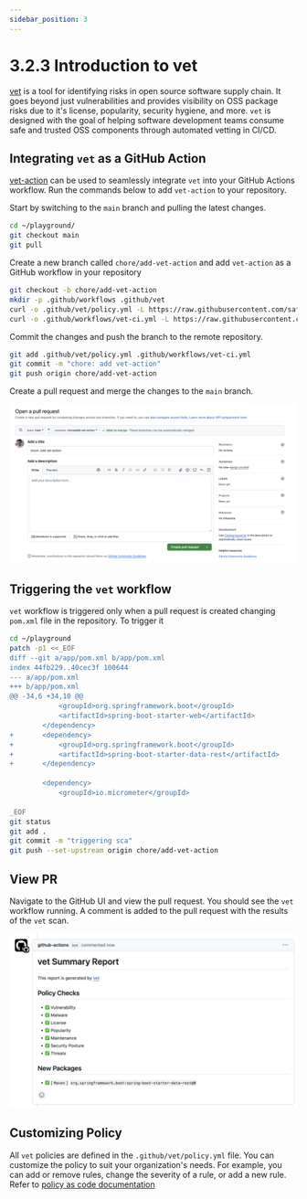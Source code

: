 ```yaml
---
sidebar_position: 3
---
```


# 3.2.3 Introduction to vet

[vet](https://github.com/safedep/vet) is a tool for identifying risks in open
source software supply chain. It goes beyond just vulnerabilities and provides
visibility on OSS package risks due to it's license, popularity, security
hygiene, and more. `vet` is designed with the goal of helping software
development teams consume safe and trusted OSS components through automated
vetting in CI/CD.

## Integrating `vet` as a GitHub Action

[vet-action](https://github.com/safedep/vet-action) can be used to seamlessly
integrate `vet` into your GitHub Actions workflow. Run the commands below to
add `vet-action` to your repository.

Start by switching to the `main` branch and pulling the latest changes.

```bash
cd ~/playground/
git checkout main
git pull
```

Create a new branch called `chore/add-vet-action` and add `vet-action` as
a GitHub workflow in your repository

```bash
git checkout -b chore/add-vet-action
mkdir -p .github/workflows .github/vet
curl -o .github/vet/policy.yml -L https://raw.githubusercontent.com/safedep/vet-action/main/example/policy.yml
curl -o .github/workflows/vet-ci.yml -L https://raw.githubusercontent.com/safedep/vet-action/main/example/vet-ci.yml
```

Commit the changes and push the branch to the remote repository.

```bash
git add .github/vet/policy.yml .github/workflows/vet-ci.yml
git commit -m "chore: add vet-action"
git push origin chore/add-vet-action
```

Create a pull request and merge the changes to the `main` branch.

![Create Pull Request to Add vet-action](img/3c_1.png)

## Triggering the `vet` workflow

`vet` workflow is triggered only when a pull request is created changing
`pom.xml` file in the repository. To trigger it

```bash
cd ~/playground
patch -p1 <<_EOF
diff --git a/app/pom.xml b/app/pom.xml
index 44fb229..40cec3f 100644
--- a/app/pom.xml
+++ b/app/pom.xml
@@ -34,6 +34,10 @@
 			<groupId>org.springframework.boot</groupId>
 			<artifactId>spring-boot-starter-web</artifactId>
 		</dependency>
+		<dependency>
+			<groupId>org.springframework.boot</groupId>
+			<artifactId>spring-boot-starter-data-rest</artifactId>
+		</dependency>

 		<dependency>
 			<groupId>io.micrometer</groupId>

_EOF
git status
git add .
git commit -m "triggering sca"
git push --set-upstream origin chore/add-vet-action
```

## View PR

Navigate to the GitHub UI and view the pull request. You should see the `vet`
workflow running. A comment is added to the pull request with the results of
the `vet` scan.

![View vet PR](img/3c_2.png)

## Customizing Policy

All `vet` policies are defined in the `.github/vet/policy.yml` file. You can customize the
policy to suit your organization's needs. For example, you can add or remove
rules, change the severity of a rule, or add a new rule. Refer to [policy as
code documentation](https://docs.safedep.io/advanced/policy-as-code)
